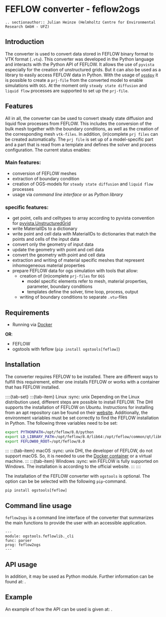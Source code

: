# FEFLOW converter - feflow2ogs

```{eval-rst}
.. sectionauthor:: Julian Heinze (Helmholtz Centre for Environmental Research GmbH - UFZ)
```

## Introduction

The converter is used to convert data stored in FEFLOW binary format to VTK format (`.vtu`).
This converter was developed in the Python language and interacts with the Python API of FEFLOW.
It allows the use of `pyvista` especially for the creation of unstructured grids.
But it can also be used as a library to easily access FEFLOW data in Python.
With the usage of [`ogs6py`](https://joergbuchwald.github.io/ogs6py-doc/index.html) it is possible to create a `prj-file` from the converted model to enable simulations with `OGS`.
At the moment only `steady state diffusion` and `liquid flow` processes are supported to set up the `prj-file`.

## Features

All in all, the converter can be used to convert steady state diffusion and liquid flow processes from FEFLOW.
This includes the conversion of the bulk mesh together with the boundary conditions, as well as the creation of the corresponding mesh `vtk-files`. In addition, (in)complete `prj files` can be created automatically.
The `prj file` is set up of a model-specific part and a part that is read from a template and defines the solver and process configuration.
The current status enables:

### Main features:

- conversion of FEFLOW meshes
- extraction of boundary condition
- creation of OGS-models for `steady state diffusion` and `liquid flow` processes
- usage via *command line interface* or as *Python library*

### specific features:

- get point, cells and celltypes to array according to pyvista convention for [pyvista.UnstructuredGrid](https://docs.pyvista.org/version/stable/api/core/_autosummary/pyvista.UnstructuredGrid.html)
- write MaterialIDs to a dictionary
- write point and cell data with MaterialIDs to dictionaries that match the points and cells of the input data
- convert only the geometry of input data
- update the geometry with point and cell data
- convert the geometry with point and cell data
- extraction and writing of material specific meshes that represent inhomogeneous material properties
- prepare FEFLOW data for ogs simulation with tools that allow:
  - creation of (in)complete `prj-files` for `OGS`
    - model specific elements refer to mesh, material properties, parameter, boundary conditions
    - templates define the solver, time loop, process, output
  - writing of boundary conditions to separate `.vtu`-files

## Requirements

- Running via [Docker](./docker.md)

**OR**:

- FEFLOW
- ogstools with feflow (`pip install ogstools[feflow]`)

## Installation

The converter requires FEFLOW to be installed.
There are different ways to fulfill this requirement, either one installs FEFLOW or works with a container that has FEFLOW installed.

::::{tab-set}
:::{tab-item} Linux
:sync: unix
Depending on the Linux distribution used, different steps are possible to install FEFLOW.
The DHI supports the installation of FEFLOW on Ubuntu.
Instructions for installing from an apt repository can be found on their [website](https://download.feflow.com/download/FEFLOW/linux/).
Additionally, the environment variables must be set correctly to find the FEFLOW installation in Python.
The following three variables need to be set:

```bash
export PYTHONPATH=/opt/feflow/8.0/python
export LD_LIBRARY_PATH=/opt/feflow/8.0/lib64:/opt/feflow/common/qt/lib64:/opt/feflow/common/lib64
export FEFLOW80_ROOT=/opt/feflow/8.0
```

:::
:::{tab-item} macOS
:sync: unix
DHI, the developer of FEFLOW, do not support macOS.
So, it is needed to use the [Docker container](./docker.md) or a virtual machine.
:::
:::{tab-item} Windows
:sync: win
FEFLOW is fully supported on Windows.
The installation is according to the official website.
:::
::::

The installation of the FEFLOW converter with `ogstools` is optional.
The option can be be selected with the following `pip`-command.

```
pip install ogstools[feflow]
```

## Command line usage

`feflow2ogs` is a command line interface of the converter that summarizes the main functions to provide the user with an accessible application.

```{argparse}
---
module: ogstools.feflowlib._cli
func: parser
prog: feflow2ogs
---
```

## API usage

In addition, it may be used as Python module.
Further information can be found at: [](../reference/ogstools.feflowlib).

## Example

An example of how the API can be used is given at: [](../auto_examples/howto_feflowlib/index).
